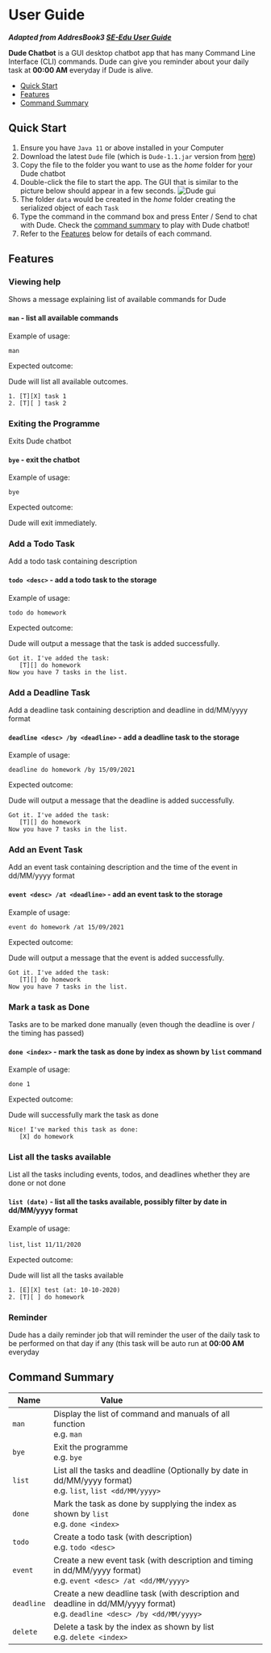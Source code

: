 # User Guide

_**Adapted from AddresBook3 [SE-Edu User Guide](https://se-education.org/addressbook-level3/)**_

**Dude Chatbot** is a GUI desktop chatbot app that has many Command Line Interface (CLI) commands. Dude can give you
reminder about your daily task at **00:00 AM** everyday if Dude is alive.

* [Quick Start](#quick-start)
* [Features](#features)
* [Command Summary](#command-summary)

## Quick Start

1. Ensure you have `Java 11` or above installed in your Computer
2. Download the latest `Dude` file (which is `Dude-1.1.jar` version from [here](https://github.com/simonjulianl/ip))
3. Copy the file to the folder you want to use as the _home_ folder for your Dude chatbot
4. Double-click the file to start the app. The GUI that is similar to the picture below should appear in a few seconds.
   ![Dude gui](Ui.png)
5. The folder `data` would be created in the _home_ folder creating the serialized object of each `Task`
6. Type the command in the command box and press Enter / Send to chat with Dude. Check
   the [command summary](#command-summary) to play with Dude chatbot!
7. Refer to the [Features](#features) below for details of each command.

## Features

### Viewing help

Shows a message explaining list of available commands for Dude

#### `man` - list all available commands

Example of usage:

`man`

Expected outcome:

Dude will list all available outcomes.

```
1. [T][X] task 1
2. [T][ ] task 2 
```

### Exiting the Programme

Exits Dude chatbot

#### `bye` - exit the chatbot

Example of usage:

`bye`

Expected outcome:

Dude will exit immediately.

### Add a Todo Task

Add a todo task containing description

#### `todo <desc>` - add a todo task to the storage

Example of usage:

`todo do homework`

Expected outcome:

Dude will output a message that the task is added successfully.

```
Got it. I've added the task: 
   [T][] do homework
Now you have 7 tasks in the list.
```

### Add a Deadline Task

Add a deadline task containing description and deadline in dd/MM/yyyy format

#### `deadline <desc> /by <deadline>` - add a deadline task to the storage

Example of usage:

`deadline do homework /by 15/09/2021`

Expected outcome:

Dude will output a message that the deadline is added successfully.

```
Got it. I've added the task: 
   [T][] do homework
Now you have 7 tasks in the list.
```

### Add an Event Task

Add an event task containing description and the time of the event in dd/MM/yyyy format

#### `event <desc> /at <deadline>` - add an event task to the storage

Example of usage:

`event do homework /at 15/09/2021`

Expected outcome:

Dude will output a message that the event is added successfully.

```
Got it. I've added the task: 
   [T][] do homework
Now you have 7 tasks in the list.
```

### Mark a task as Done

Tasks are to be marked done manually (even though the deadline is over / the timing has passed)

#### `done <index>` - mark the task as done by index as shown by `list` command

Example of usage:

`done 1`

Expected outcome:

Dude will successfully mark the task as done

```
Nice! I've marked this task as done: 
   [X] do homework
```

### List all the tasks available

List all the tasks including events, todos, and deadlines whether they are done or not done

#### `list (date)` - list all the tasks available, possibly filter by date in dd/MM/yyyy format

Example of usage:

`list`, `list 11/11/2020`

Expected outcome:

Dude will list all the tasks available

```
1. [E][X] test (at: 10-10-2020)
2. [T][ ] do homework
```

### Reminder

Dude has a daily reminder job that will reminder the user of the daily task to be performed on that day if any (this task will be auto run at **00:00 AM** everyday

## Command Summary

Name | Value &nbsp; &nbsp; &nbsp; &nbsp; &nbsp; &nbsp; &nbsp; &nbsp; &nbsp; &nbsp; &nbsp; &nbsp; &nbsp; &nbsp; &nbsp;&nbsp; &nbsp; &nbsp; &nbsp; &nbsp; &nbsp;
-------|-------------------
`man` | Display the list of command and manuals of all function <br> e.g. `man`
`bye` | Exit the programme <br> e.g. `bye`
`list` | List all the tasks and deadline (Optionally by date in dd/MM/yyyy format) <br> e.g. `list`, `list <dd/MM/yyyy>`
`done` | Mark the task as done by supplying the index as shown by `list` <br> e.g. `done <index>`
`todo` | Create a todo task (with description) <br> e.g. `todo <desc>`
`event` | Create a new event task (with description and timing in dd/MM/yyyy format) <br> e.g. `event <desc> /at <dd/MM/yyyy>`
`deadline` | Create a new deadline task (with description and deadline in dd/MM/yyyy format) <br> e.g. `deadline <desc> /by <dd/MM/yyyy>`
`delete` | Delete a task by the index as shown by list <br> e.g. `delete <index>`

